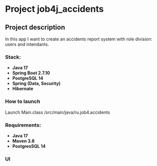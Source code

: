 # Project job4j_accidents

## Project description
In this app I want to create an accidents report system with role division: users and intendants. 

### Stack: 
- **Java 17**
- **Spring Boot 2.7.10**
- **PostgreSQL 14**
- **Spring (Data, Security)**
- **Hibernate**

### How to launch 
Launch Main.class /src/main/java/ru.job4.accidents

### Requirements: 
- **Java 17**
- **Maven 3.8**
- **PostgresSQL 14**

### UI 



